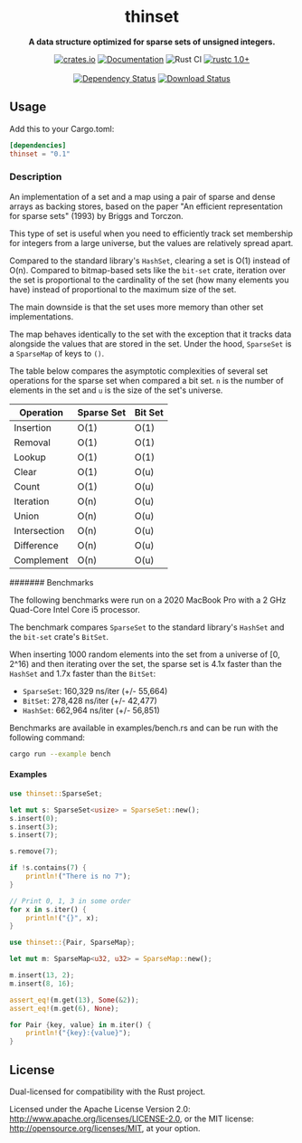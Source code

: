 <div align="center">
  <h1>thinset</h1>
  <p>
    <strong>A data structure optimized for sparse sets of unsigned integers.</strong>
  </p>
  <p>

[![crates.io][crates.io shield]][crates.io link]
[![Documentation][docs.rs badge]][docs.rs link]
![Rust CI][github ci badge]
[![rustc 1.0+]][Rust 1.0]
<br />
<br />
[![Dependency Status][deps.rs status]][deps.rs link]
[![Download Status][shields.io download count]][crates.io link]

  </p>
</div>

[crates.io shield]: https://img.shields.io/crates/v/thinset?label=latest
[crates.io link]: https://crates.io/crates/thinset
[docs.rs badge]: https://docs.rs/thinset/badge.svg?version=0.3.0
[docs.rs link]: https://docs.rs/thinset/0.3.0/thinset/
[github ci badge]: https://github.com/Chriscbr/thinset/actions/workflows/rust.yml/badge.svg
[rustc 1.0+]: https://img.shields.io/badge/rustc-1.0%2B-blue.svg
[Rust 1.0]: https://blog.rust-lang.org/2015/05/15/Rust-1.0.html
[deps.rs status]: https://deps.rs/repo/github/Chriscbr/thinset/status.svg
[deps.rs link]: https://deps.rs/crate/thinset/0.3.0
[shields.io download count]: https://img.shields.io/crates/d/thinset.svg

## Usage

Add this to your Cargo.toml:

```toml
[dependencies]
thinset = "0.1"
```

### Description

<!-- cargo-rdme start -->

An implementation of a set and a map using a pair of sparse and dense arrays as backing stores,
based on the paper "An efficient representation for sparse sets" (1993) by Briggs and Torczon.

This type of set is useful when you need to efficiently track set membership for integers
from a large universe, but the values are relatively spread apart.

Compared to the standard library's `HashSet`, clearing a set is O(1) instead of O(n).
Compared to bitmap-based sets like the `bit-set` crate, iteration over the set is
proportional to the cardinality of the set (how many elements you have) instead of proportional to the maximum size of the set.

The main downside is that the set uses more memory than other set implementations.

The map behaves identically to the set with the exception that it tracks data alongside
the values that are stored in the set. Under the hood, `SparseSet` is a `SparseMap` of keys to `()`.

The table below compares the asymptotic complexities of several set operations for the sparse set when compared a bit set.
`n` is the number of elements in the set and `u` is the size of the set's universe.

| Operation | Sparse Set | Bit Set |
| --------- | ---------- | ------- |
| Insertion | O(1)       | O(1)    |
| Removal   | O(1)       | O(1)    |
| Lookup    | O(1)       | O(1)    |
| Clear     | O(1)       | O(u)    |
| Count     | O(1)       | O(u)    |
| Iteration | O(n)       | O(u)    |
| Union     | O(n)       | O(u)    |
| Intersection | O(n)    | O(u)    |
| Difference | O(n)      | O(u)    |
| Complement | O(n)      | O(u)    |

####### Benchmarks

The following benchmarks were run on a 2020 MacBook Pro with a 2 GHz Quad-Core Intel Core i5 processor.

The benchmark compares `SparseSet` to the standard library's `HashSet` and the `bit-set` crate's `BitSet`.

When inserting 1000 random elements into the set from a universe of [0, 2^16) and then iterating over the set,
the sparse set is 4.1x faster than the `HashSet` and 1.7x faster than the `BitSet`:

- `SparseSet`: 160,329 ns/iter (+/- 55,664)
- `BitSet`: 278,428 ns/iter (+/- 42,477)
- `HashSet`: 662,964 ns/iter (+/- 56,851)

Benchmarks are available in examples/bench.rs and can be run with the following command:

```bash
cargo run --example bench
```

#### Examples

```rust
use thinset::SparseSet;

let mut s: SparseSet<usize> = SparseSet::new();
s.insert(0);
s.insert(3);
s.insert(7);

s.remove(7);

if !s.contains(7) {
    println!("There is no 7");
}

// Print 0, 1, 3 in some order
for x in s.iter() {
    println!("{}", x);
}
```

```rust
use thinset::{Pair, SparseMap};

let mut m: SparseMap<u32, u32> = SparseMap::new();

m.insert(13, 2);
m.insert(8, 16);

assert_eq!(m.get(13), Some(&2));
assert_eq!(m.get(6), None);

for Pair {key, value} in m.iter() {
    println!("{key}:{value}");
}
```

<!-- cargo-rdme end -->

## License

Dual-licensed for compatibility with the Rust project.

Licensed under the Apache License Version 2.0: http://www.apache.org/licenses/LICENSE-2.0,
or the MIT license: http://opensource.org/licenses/MIT, at your option.
